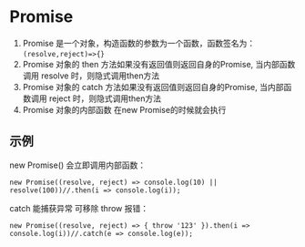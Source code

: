 # Promise

1. Promise 是一个对象，构造函数的参数为一个函数，函数签名为：`(resolve,reject)=>{}`
1. Promise 对象的 then 方法如果没有返回值则返回自身的Promise, 当内部函数调用 resolve 时，则隐式调用then方法
1. Promise 对象的 catch 方法如果没有返回值则返回自身的Promise, 当内部函数调用 reject 时，则隐式调用then方法
1. Promise 对象的内部函数 在new Promise的时候就会执行

## 示例

new Promise() 会立即调用内部函数：

`new Promise((resolve, reject) => console.log(10) || resolve(100))//.then(i => console.log(i));`

catch 能捕获异常 可移除 throw 报错：

`new Promise((resolve, reject) => { throw '123' }).then(i => console.log(i))//.catch(e => console.log(e));`